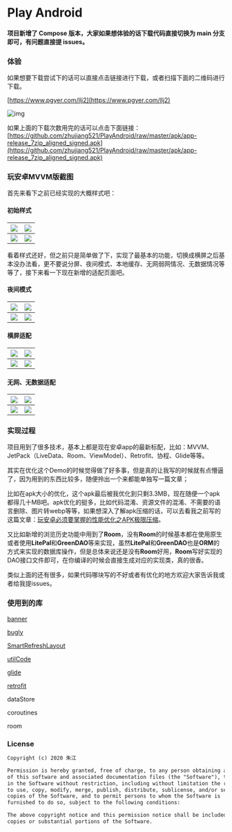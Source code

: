 # Play Android

#### 项目新增了 Compose 版本，大家如果想体验的话下载代码直接切换为 main 分支即可，有问题直接提 issues。

### 体验

如果想要下载尝试下的话可以直接点击链接进行下载，或者扫描下面的二维码进行下载。

[https://www.pgyer.com/llj2](https://www.pgyer.com/llj2)

![img](https://www.pgyer.com/app/qrcode/llj2)

如果上面的下载次数用完的话可以点击下面链接：
[https://github.com/zhujiang521/PlayAndroid/raw/master/apk/app-release_7zip_aligned_signed.apk](https://github.com/zhujiang521/PlayAndroid/raw/master/apk/app-release_7zip_aligned_signed.apk)

### 玩安卓MVVM版截图

首先来看下之前已经实现的大概样式吧：

#### 初始样式

| ![](https://p9-juejin.byteimg.com/tos-cn-i-k3u1fbpfcp/d8174415292b44f5811b85bf37c1d802~tplv-k3u1fbpfcp-zoom-1.image) | ![](https://p3-juejin.byteimg.com/tos-cn-i-k3u1fbpfcp/5f31266f469b4f429edcbdc0cccfbd1c~tplv-k3u1fbpfcp-zoom-1.image) |
| ------------------------------------------------------------ | ------------------------------------------------------------ |
| ![](https://p6-juejin.byteimg.com/tos-cn-i-k3u1fbpfcp/2ade872693944653878bcdc083f95f38~tplv-k3u1fbpfcp-zoom-1.image) | ![](https://p9-juejin.byteimg.com/tos-cn-i-k3u1fbpfcp/35da6aa74259481b97b5e72274065289~tplv-k3u1fbpfcp-zoom-1.image) |

看着样式还好，但之前只是简单做了下，实现了最基本的功能，切换成横屏之后基本没办法看，更不要说分屏、夜间模式、本地缓存、无网弱网情况、无数据情况等等了，接下来看一下现在新增的适配页面吧。

#### 夜间模式

| ![](https://p3-juejin.byteimg.com/tos-cn-i-k3u1fbpfcp/2f4675435bc14eb6b2ad3c8835eef67d~tplv-k3u1fbpfcp-zoom-1.image) | ![](https://p6-juejin.byteimg.com/tos-cn-i-k3u1fbpfcp/2fb514278fe54c069105f416eb288f29~tplv-k3u1fbpfcp-zoom-1.image) |
| ------------------------------------------------------------ | ------------------------------------------------------------ |
| ![](https://p6-juejin.byteimg.com/tos-cn-i-k3u1fbpfcp/445d5c6ae8844821bf5883a0cb550aec~tplv-k3u1fbpfcp-zoom-1.image) | ![](https://p1-juejin.byteimg.com/tos-cn-i-k3u1fbpfcp/6ae7729491c14b1ebb75155a66ac7af7~tplv-k3u1fbpfcp-zoom-1.image) |

#### 横屏适配

| ![](https://p9-juejin.byteimg.com/tos-cn-i-k3u1fbpfcp/07e5a55a73cd4331bf8f9c4a26d9f90f~tplv-k3u1fbpfcp-zoom-1.image) | ![](https://p6-juejin.byteimg.com/tos-cn-i-k3u1fbpfcp/8e0e9bbd5cfc49c5848a9e37676829cb~tplv-k3u1fbpfcp-zoom-1.image) |
| ------------------------------------------------------------ | ------------------------------------------------------------ |
| ![](https://p3-juejin.byteimg.com/tos-cn-i-k3u1fbpfcp/f28b9034bdf645c7b090f88b695ea6f3~tplv-k3u1fbpfcp-zoom-1.image) | ![](https://p6-juejin.byteimg.com/tos-cn-i-k3u1fbpfcp/9534ff4ece1c41fb8cd433d7a06283de~tplv-k3u1fbpfcp-zoom-1.image) |

#### 无网、无数据适配

| ![](https://p1-juejin.byteimg.com/tos-cn-i-k3u1fbpfcp/ec30cd391fe84d77a37b0f74be68b15a~tplv-k3u1fbpfcp-zoom-1.image) | ![](https://p6-juejin.byteimg.com/tos-cn-i-k3u1fbpfcp/2fc9925bff314a71bd996f39cd99c732~tplv-k3u1fbpfcp-zoom-1.image) |
| ------------------------------------------------------------ | ------------------------------------------------------------ |
| ![](https://p6-juejin.byteimg.com/tos-cn-i-k3u1fbpfcp/69d36313d7f845e4a1704db526d45b35~tplv-k3u1fbpfcp-zoom-1.image) | ![](https://p1-juejin.byteimg.com/tos-cn-i-k3u1fbpfcp/0f12e1c05adf4bafae9788e8a6543506~tplv-k3u1fbpfcp-zoom-1.image) |

### 实现过程

项目用到了很多技术，基本上都是现在安卓app的最新标配，比如：MVVM、JetPack（LiveData、Room、ViewModel）、Retrofit、协程、Glide等等。

其实在优化这个Demo的时候觉得做了好多事，但是真的让我写的时候就有点懵逼了，因为用到的东西比较多，随便拎出一个来都能单独写一篇文章；

比如在apk大小的优化，这个apk最后被我优化到只剩3.3MB，现在随便一个apk都得几十MB吧。apk优化的挺多，比如代码混淆、资源文件的混淆、不需要的语言删除、图片转webp等等，如果想深入了解apk压缩的话，可以去看我之前写的这篇文章：[玩安卓必须要掌握的性能优化之APK极限压缩](https://zhujiang.blog.csdn.net/article/details/104434151)。

又比如新增的浏览历史功能中用到了**Room**，没有**Room**的时候基本都在使用原生或者使用**LitePal**和**GreenDAO**等来实现，虽然**LitePal**和**GreenDAO**也是**ORM**的方式来实现的数据库操作，但是总体来说还是没有**Room**好用，**Room**写好实现的DAO接口文件即可，在你编译的时候会直接生成对应的实现类，真的很香。

类似上面的还有很多，如果代码哪块写的不好或者有优化的地方欢迎大家告诉我或者给我提issues。

### 使用到的库

[banner](https://github.com/youth5201314/banner)

[bugly](https://bugly.qq.com/v2/workbench/apps)

[SmartRefreshLayout](https://github.com/scwang90/SmartRefreshLayout)

[utilCode](https://github.com/Blankj/AndroidUtilCode/)

[glide](https://github.com/bumptech/glide)

[retrofit](https://square.github.io/retrofit/)

dataStore

coroutines

room

### License

```xml
Copyright (c) 2020 朱江

Permission is hereby granted, free of charge, to any person obtaining a copy
of this software and associated documentation files (the "Software"), to deal
in the Software without restriction, including without limitation the rights
to use, copy, modify, merge, publish, distribute, sublicense, and/or sell
copies of the Software, and to permit persons to whom the Software is
furnished to do so, subject to the following conditions:

The above copyright notice and this permission notice shall be included in all
copies or substantial portions of the Software.
```